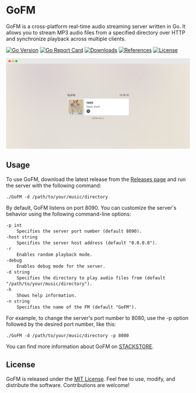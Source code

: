 GoFM
=====
GoFM is a cross-platform real-time audio streaming server written in Go. It allows you to stream MP3 audio files from a specified directory over HTTP and synchronize playback across multiple clients.

[![Go Version](https://img.shields.io/badge/Go-v1.16-blue)](https://golang.org/dl/)
[![Go Report Card](https://goreportcard.com/badge/github.com/ssnat/GoFM)](https://goreportcard.com/report/github.com/ssnat/GoFM)
[![Downloads](https://img.shields.io/github/downloads/pxgo/GoFM/total)](https://github.com/ssnat/GoFM/releases)
[![References](https://img.shields.io/github/forks/pxgo/GoFM?label=references)](https://github.com/ssnat/GoFM/network/members)
[![License](https://img.shields.io/github/license/pxgo/GoFM)](https://github.com/ssnat/GoFM/blob/main/LICENSE)

![GoFM](./statics/GoFM_home.png)

## Usage

To use GoFM, download the latest release from the [Releases page](https://github.com/ssnat/GoFM/releases) and run the server with the following command:

```
./GoFM -d /path/to/your/music/directory
```

By default, GoFM listens on port 8090. You can customize the server's behavior using the following command-line options:

```
-p int
    Specifies the server port number (default 8090).
-host string
    Specifies the server host address (default "0.0.0.0").
-r
    Enables random playback mode.
-debug
    Enables debug mode for the server.
-d string
    Specifies the directory to play audio files from (default "/path/to/your/music/directory").
-h
    Shows help information.
-n string
    Specifies the name of the FM (default "GoFM").
```

For example, to change the server's port number to 8080, use the -p option followed by the desired port number, like this:
```
./GoFM -d /path/to/your/music/directory -p 8080
```

You can find more information about GoFM on [STACKSTORE](https://stackstore.net/GoFM).

## License

GoFM is released under the [MIT License](https://github.com/ssnat/GoFM/blob/main/LICENSE). Feel free to use, modify, and distribute the software. Contributions are welcome!
